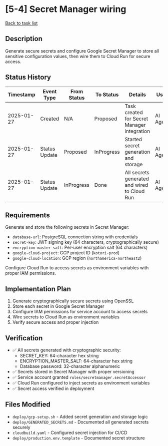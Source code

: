 # [5-4] Secret Manager wiring

[Back to task list](./tasks.md)

## Description
Generate secure secrets and configure Google Secret Manager to store all sensitive configuration values, then wire them to Cloud Run for secure access.

## Status History
| Timestamp | Event Type | From Status | To Status | Details | User |
|-----------|------------|-------------|-----------|---------|------|
| 2025-01-27 | Created | N/A | Proposed | Task created for Secret Manager integration | AI Agent |
| 2025-01-27 | Status Update | Proposed | InProgress | Started secret generation and storage | AI Agent |
| 2025-01-27 | Status Update | InProgress | Done | All secrets generated and wired to Cloud Run | AI Agent |

## Requirements
Generate and store the following secrets in Secret Manager:
- `database-url`: PostgreSQL connection string with credentials
- `secret-key`: JWT signing key (64 characters, cryptographically secure)
- `encryption-master-salt`: Per-user encryption salt (64 characters)
- `google-cloud-project`: GCP project ID (`kotori-prod`)
- `google-cloud-location`: GCP region (`northamerica-northeast2`)

Configure Cloud Run to access secrets as environment variables with proper IAM permissions.

## Implementation Plan
1. Generate cryptographically secure secrets using OpenSSL
2. Store each secret in Google Secret Manager
3. Configure IAM permissions for service account to access secrets
4. Wire secrets to Cloud Run as environment variables
5. Verify secure access and proper injection

## Verification
- ✅ All secrets generated with cryptographic security:
  - SECRET_KEY: 64-character hex string
  - ENCRYPTION_MASTER_SALT: 64-character hex string  
  - Database password: 32-character alphanumeric
- ✅ Secrets stored in Secret Manager with proper versioning
- ✅ Service account granted `roles/secretmanager.secretAccessor`
- ✅ Cloud Run configured to inject secrets as environment variables
- ✅ Secret access verified in deployment

## Files Modified
- `deploy/gcp-setup.sh` - Added secret generation and storage logic
- `deploy/GENERATED_SECRETS.md` - Documented all generated secrets securely
- `cloudbuild.yaml` - Configured secret injection for CI/CD
- `deploy/production.env.template` - Documented secret structure

